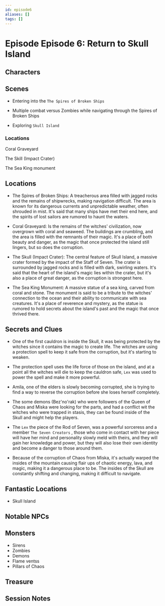 ```yaml
---
id: episode6
aliases: []
tags: []
---
```




# Episode Episode 6: Return to Skull Island

## Characters

## Scenes

- Entering into the `The Spires of Broken Ships`

- Multiple combat versus Zombies while navigating through the Spires of Broken Ships

- Exploring `Skull Island`



### Locations 

Coral Graveyard 

The Skill (Impact Crater) 

The Sea King monument



## Locations


- The Spires of Broken Ships: A treacherous area filled with jagged rocks and the remains of shipwrecks, making navigation difficult. The area is known for its dangerous currents and unpredictable weather, often shrouded in mist. It's said that many ships have met their end here, and the spirits of lost sailors are rumored to haunt the waters.

- Coral Graveyard: Is the remains of the witches' civilization, now overgrown with coral and seaweed. The buildings are crumbling, and the area is filled with the remnants of their magic. It's a place of both beauty and danger, as the magic that once protected the island still lingers, but so does the corruption.

- The Skull (Impact Crater): The central feature of Skull Island, a massive crater formed by the impact of the Staff of Seven. The crater is surrounded by jagged rocks and is filled with dark, swirling waters. It's said that the heart of the island's magic lies within the crater, but it's also a place of great danger, as the corruption is strongest here.

- The Sea King Monument: A massive statue of a sea king, carved from coral and stone. The monument is said to be a tribute to the witches' connection to the ocean and their ability to communicate with sea creatures. It's a place of reverence and mystery, as the statue is rumored to hold secrets about the island's past and the magic that once thrived there.


## Secrets and Clues

- One of the first cauldron is inside the Skull, it was being protected by the witches since it contains the magic to create life. The witches are using a protection spell to keep it safe from the corruption, but it's starting to weaken.

- The protection spell uses the life force of those on the island, and at a point all the witches will die to keep the cauldron safe, `Lex` was used to power the spell and make it more powerful.

- Amila, one of the elders is slowly becoming corrupted, she is trying to find a way to reverse the corruption before she loses herself completely.

- The some demons (Bez'no'rak) who were followers of the Queen of Chaos and Miska were looking for the parts, and had a conflict wit the witches who were trapped in stasis, they can be found inside of the Skull and might help the players.

- The `Lex` the piece of the Rod of Seven, was a powerful sorceress and a member `The Seven Creators` , those who come in contact with her piece will have her mind and personality slowly meld with theirs, and they will gain her knowledge and power, but they will also lose their own identity and become a danger to those around them.

- Because of the corruption of Chaos from Miska, it's actually warped the insides of the mountain causing flair ups of chaotic energy, lava, and magic, making it a dangerous place to be. The insides of the Skull are constantly shifting and changing, making it difficult to navigate.


## Fantastic Locations
-  Skull Island

## Notable NPCs

## Monsters

- Sirens
- Zombies
- Demons 
- Flame ventss
- Pillars of Chaos

## Treasure

## Session Notes

